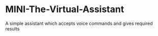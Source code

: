 # MINI-The-Virtual-Assistant
A simple assistant which accepts voice commands and gives required results
